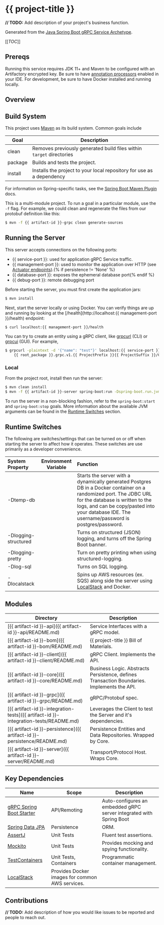 # {{ project-title }}

**// TODO:** Add description of your project's business function.

Generated from the [Java Spring Boot gRPC Service Archetype](https://github.com/p6m-dev/java-spring-boot-grpc-service-archetype). 

[[_TOC_]]

## Prereqs
Running this service requires JDK 11+ and Maven to be configured with an Artifactory encrypted key.
Be sure to have [annotation processors](https://immutables.github.io/apt.html) enabled in your IDE. For development, be
sure to have Docker installed and running locally.

## Overview


## Build System
This project uses [Maven](https://maven.apache.org/) as its build system. Common goals include

| Goal    | Description                                                           |
|---------|-----------------------------------------------------------------------|
| clean   | Removes previously generated build files within `target` directories  |
| package | Builds and tests the project.                                         |
| install | Installs the project to your local repository for use as a dependency |

For information on Spring-specific tasks, see the [Spring Boot Maven Plugin](https://docs.spring.io/spring-boot/docs/current/maven-plugin/reference/htmlsingle/#?.?) docs.

This is a multi-module project. To run a goal in a particular module, use the `-f` flag. For example, we could clean and
regenerate the files from our protobuf definition like this:
```bash
$ mvn -f {{ artifact-id }}-grpc clean generate-sources
```

## Running the Server
This server accepts connections on the following ports:
- {{ service-port }}: used for application gRPC Service traffic.
- {{ management-port }}: used to monitor the application over HTTP (see [Actuator endpoints](https://docs.spring.io/spring-boot/docs/current/reference/html/actuator.html#actuator.endpoints)).{% if persistence != 'None' %}
- {{ database-port }}: exposes the ephemeral database port{% endif %}
- {{ debug-port }}: remote debugging port

Before starting the server, you must first create the application jars:
```bash
$ mvn install
```

Next, start the server locally or using Docker. You can verify things are up and running by looking at the [/health](http://localhost:{{ management-port }}/health) endpoint:
```bash
$ curl localhost:{{ management-port }}/health
```
You can try to create an entity using a gRPC client, like [grpcurl](https://github.com/fullstorydev/grpcurl) (CLI) or [grpcui](https://github.com/fullstorydev/grpcui) (GUI).
For example,
```bash
$ grpcurl -plaintext -d '{"name": "test"}' localhost:{{ service-port }} \
    {{ root_package }}.grpc.v1.{{ ProjectPrefix }}{{ ProjectSuffix }}/Create{{ ProjectPrefix }}
```

### Local
From the project root, install then run the server:
```bash
$ mvn clean install
$ mvn -f {{ artifact-id }}-server spring-boot:run -Dspring-boot.run.jvmArguments="-Dtemp-db -Dlocalstack"
```
To run the server in a non-blocking fashion, refer to the `spring-boot:start` and `spring-boot:stop` goals. More information
about the available JVM arguments can be found in the [Runtime Switches](#runtime-switches) section.

## Runtime Switches

The following are switches/settings that can be turned on or off when starting the server to affect how it operates. These
switches are use primarily as a developer convenience.

| System Property | Environment Variable | Function |
|:---|---|:---|
| -Dtemp-db |   | Starts the server with a dynamically generated Postgres DB in a Docker container on a randomized port. The JDBC URL for the database is written to the logs, and can be copy/pasted into your database IDE. The username/password is postgres/password. |
| -Dlogging-structured |   | Turns on structured (JSON) logging, and turns off the Spring Boot banner. |
| -Dlogging-pretty |   | Turn on pretty printing when using structured-logging. |
| -Dlog-sql |   | Turns on SQL logging. |
| -Dlocalstack |   | Spins up AWS resources (ex. SQS) along side the server using [LocalStack](https://github.com/localstack/localstack) and Docker.|

## Modules

| Directory | Description |
| --------- | ----------- |
| [{{ artifact-id }}-api]({{ artifact-id }}-api/README.md) | Service Interfaces with a gRPC model. |
| [{{ artifact-id }}-bom]({{ artifact-id }}-bom/README.md) | {{ project-title }} Bill of Materials. |
| [{{ artifact-id }}-client]({{ artifact-id }}-client/README.md) | gRPC Client. Implements the API. |
| [{{ artifact-id }}-core]({{ artifact-id }}-core/README.md) | Business Logic. Abstracts Persistence, defines Transaction Boundaries. Implements the API. |
| [{{ artifact-id }}-grpc]({{ artifact-id }}-grpc/README.md) | gRPC/Protobuf spec. |
| [{{ artifact-id }}-integration-tests]({{ artifact-id }}-integration-tests/README.md) | Leverages the Client to test the Server and it's dependencies. |{% if persistence != 'None' %}
| [{{ artifact-id }}-persistence]({{ artifact-id }}-persistence/README.md) | Persistence Entities and Data Repositories. Wrapped by Core. | {% endif %}
| [{{ artifact-id }}-server]({{ artifact-id }}-server/README.md) | Transport/Protocol Host.  Wraps Core. |

## Key Dependencies

| Name                                                                                           | Scope                                           | Description                                                         |
|------------------------------------------------------------------------------------------------|-------------------------------------------------|---------------------------------------------------------------------|
| [gRPC Spring Boot Starter](https://github.com/LogNet/grpc-spring-boot-starter)                 | API/Remoting                                    | Auto-configures an embedded gRPC server integrated with Spring Boot |
| [Spring Data JPA](https://docs.spring.io/spring-data/jpa/docs/2.5.1/reference/html/#reference) | Persistence                                     | ORM.                                                                | 
| [AssertJ](https://joel-costigliola.github.io/assertj/)                                         | Unit Tests                                      | Fluent test assertions.                                             |
| [Mockito](https://site.mockito.org/)                                                           | Unit Tests                                      | Provides mocking and spying functionality.                          |
| [TestContainers](https://www.testcontainers.org/)                                              | Unit Tests, Containers                          | Programmatic container management.                                  |
| [LocalStack](https://github.com/localstack/localstack)                                         | Provides Docker images for common AWS services. |                                                                     |

## Contributions
**// TODO:** Add description of how you would like issues to be reported and people to reach out.

